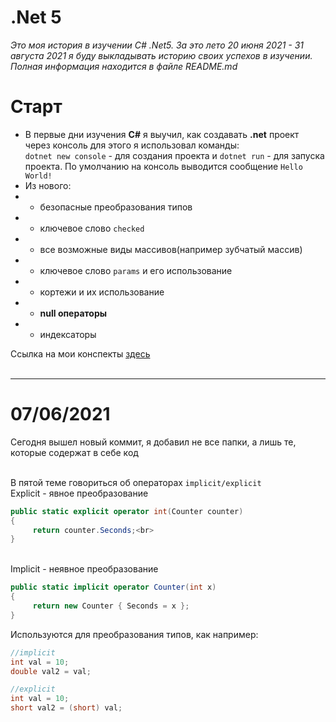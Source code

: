 # .Net 5
*Это моя история в изучении C# .Net5. За это лето 20 июня 2021 - 31 августа 2021 я
буду выкладывать историю своих успехов в изучении. Полная информация находится в файле README.md*

# Старт
* В первые дни изучения **С#** я выучил, как создавать **.net** проект через консоль
для этого я использовал команды:
<br><code>dotnet new console</code> - для создания проекта и <code>dotnet run</code> - для запуска проекта. 
По умолчанию на консоль выводится сообщение <code>Hello World!</code>
* Из нового:
* - безопасные преобразования типов
* - ключевое слово <code>checked</code>
* - все возможные виды массивов(например зубчатый массив)
* - ключевое слово <code>params</code> и его использование
* - кортежи и их использование
* - **null операторы** 
* - индексаторы


Ссылка на мои конспекты [здесь](https://trello.com/net585)
<br><br>

---
# 07/06/2021

Сегодня вышел новый коммит, я добавил не все папки, а лишь те, которые содержат в себе код

<br>В пятой теме говориться об операторах <code>implicit/explicit</code>
<br>Explicit - явное преобразование

```csharp
public static explicit operator int(Counter counter)
{
     return counter.Seconds;<br>
}
```

<br>Implicit - неявное преобразование

```csharp
public static implicit operator Counter(int x)
{
     return new Counter { Seconds = x };
}
```

Используются для преобразования типов, как например:

```csharp
//implicit
int val = 10;
double val2 = val;

//explicit
int val = 10;
short val2 = (short) val;
```
